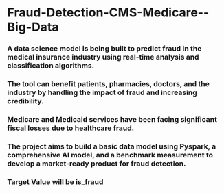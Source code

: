 # Fraud-Detection-CMS-Medicare--Big-Data
### A data science model is being built to predict fraud in the medical insurance industry using real-time analysis and classification algorithms.
### The tool can benefit patients, pharmacies, doctors, and the industry by handling the impact of fraud and increasing credibility.
### Medicare and Medicaid services have been facing significant fiscal losses due to healthcare fraud.
### The project aims to build a basic data model using Pyspark, a comprehensive AI model, and a benchmark measurement to develop a market-ready product for fraud detection.
### Target Value will be is_fraud
